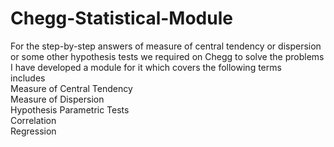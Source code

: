 # Chegg-Statistical-Module
For the step-by-step answers of measure of central tendency or dispersion or some other hypothesis tests we required on Chegg to solve the problems I have developed a module for it which covers the following terms
<br>includes
<br>Measure of Central Tendency
<br>Measure of Dispersion
<br>Hypothesis Parametric Tests
<br>Correlation
<br>Regression
